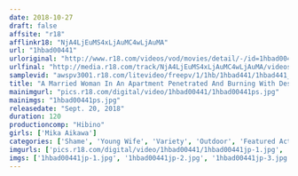 ```yaml
---
date: 2018-10-27
draft: false
affsite: "r18"
afflinkr18: "NjA4LjEuMS4xLjAuMC4wLjAuMA"
url: "1hbad00441"
urloriginal: "http://www.r18.com/videos/vod/movies/detail/-/id=1hbad00441"
urlfinal: "http://media.r18.com/track/NjA4LjEuMS4xLjAuMC4wLjAuMA/videos/vod/movies/detail/-/id=1hbad00441"
samplevid: "awspv3001.r18.com/litevideo/freepv/1/1hb/1hbad441/1hbad441_dmb_w.mp4"
title: "A Married Woman In An Apartment Penetrated And Burning With Desire. Her Horny Father-In-Law Turns Up Unexpectedly And Rapes Her. The Humiliating Acts Turn Her On And Her Lustful Body Is Penetrated By The Cocks Of Her Neighbors. Mika Aikawa"
mainimgurl: "pics.r18.com/digital/video/1hbad00441/1hbad00441ps.jpg"
mainimgs: "1hbad00441ps.jpg"
releasedate: "Sept. 20, 2018"
duration: 120
productioncomp: "Hibino"
girls: ['Mika Aikawa']
categories: ['Shame', 'Young Wife', 'Variety', 'Outdoor', 'Featured Actress', 'Training', 'Hi-Def']
imgurls: ['pics.r18.com/digital/video/1hbad00441/1hbad00441jp-1.jpg', 'pics.r18.com/digital/video/1hbad00441/1hbad00441jp-2.jpg', 'pics.r18.com/digital/video/1hbad00441/1hbad00441jp-3.jpg', 'pics.r18.com/digital/video/1hbad00441/1hbad00441jp-4.jpg', 'pics.r18.com/digital/video/1hbad00441/1hbad00441jp-5.jpg', 'pics.r18.com/digital/video/1hbad00441/1hbad00441jp-6.jpg', 'pics.r18.com/digital/video/1hbad00441/1hbad00441jp-7.jpg', 'pics.r18.com/digital/video/1hbad00441/1hbad00441jp-8.jpg', 'pics.r18.com/digital/video/1hbad00441/1hbad00441jp-9.jpg', 'pics.r18.com/digital/video/1hbad00441/1hbad00441jp-10.jpg', 'pics.r18.com/digital/video/1hbad00441/1hbad00441jp-11.jpg', 'pics.r18.com/digital/video/1hbad00441/1hbad00441jp-12.jpg', 'pics.r18.com/digital/video/1hbad00441/1hbad00441jp-13.jpg', 'pics.r18.com/digital/video/1hbad00441/1hbad00441jp-14.jpg', 'pics.r18.com/digital/video/1hbad00441/1hbad00441jp-15.jpg', 'pics.r18.com/digital/video/1hbad00441/1hbad00441jp-16.jpg', 'pics.r18.com/digital/video/1hbad00441/1hbad00441jp-17.jpg', 'pics.r18.com/digital/video/1hbad00441/1hbad00441jp-18.jpg', 'pics.r18.com/digital/video/1hbad00441/1hbad00441jp-19.jpg', 'pics.r18.com/digital/video/1hbad00441/1hbad00441jp-20.jpg']
imgs: ['1hbad00441jp-1.jpg', '1hbad00441jp-2.jpg', '1hbad00441jp-3.jpg', '1hbad00441jp-4.jpg', '1hbad00441jp-5.jpg', '1hbad00441jp-6.jpg', '1hbad00441jp-7.jpg', '1hbad00441jp-8.jpg', '1hbad00441jp-9.jpg', '1hbad00441jp-10.jpg', '1hbad00441jp-11.jpg', '1hbad00441jp-12.jpg', '1hbad00441jp-13.jpg', '1hbad00441jp-14.jpg', '1hbad00441jp-15.jpg', '1hbad00441jp-16.jpg', '1hbad00441jp-17.jpg', '1hbad00441jp-18.jpg', '1hbad00441jp-19.jpg', '1hbad00441jp-20.jpg']
---
```

